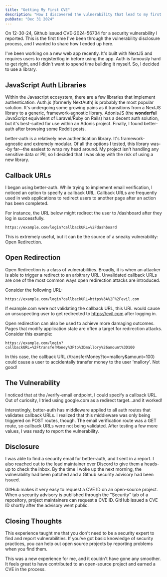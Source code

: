 ```yaml
---
title: "Getting My First CVE"
description: "How I discovered the vulnerability that lead to my first CVE"
pubDate: "Dec 31 2024"
---
```


On 12-30-24, Github issued CVE-2024-56734 for a security vulnerability I reported. This is the first time I've been through the vulnerability disclosure process, and I wanted to share how I ended up here.

I've been working on a new web app recently. It's built with NextJS and requires users to register/log in before using the app. Auth is famously hard to get right, and I didn't want to spend time building it myself. So, I decided to use a library.

## JavaScript Auth Libraries

Within the Javascript ecosystem, there are a few libraries that implement authentication. Auth.js (formerly NextAuth) is probably the most popular solution. It's undergoing some growing pains as it transitions from a NextJS library to a generic, framework-agnostic library. AdonisJS (the **wonderful** JavaScript equivalent of Laravel/Ruby on Rails) has a decent auth solution, but it's best-suited for use within an Adonis project. Finally, I found better-auth after browsing some Reddit posts.

better-auth is a relatively new authentication library. It's framework-agnostic and extremely modular. Of all the options I tested, this library was--by far--the easiest to wrap my head around. My project isn't handling any sensitive data or PII, so I decided that I was okay with the risk of using a new library.

## Callback URLs

I began using better-auth. While trying to implement email verification, I noticed an option to specify a callback URL. Callback URLs are frequently used in web applications to redirect users to another page after an action has been completed.

For instance, the URL below might redirect the user to /dashboard after they log in successfully.

```
https://example.com/login?callbackURL=%2Fdashboard
```

This is extremely useful, but it can be the source of a sneaky vulnerability: Open Redirection.

## Open Redirection

Open Redirection is a class of vulnerabilities. Broadly, it is when an attacker is able to trigger a redirect to an arbitrary URL. Unvalidated callback URLs are one of the most common ways open redirection attacks are introduced.

Consider the following URL:

```
https://example.com/login?callbackURL=https%3A%2F%2Fevil.com
```

If example.com were not validating the callback URL, this URL would cause an unsuspecting user to get redirected to https://evil.com after logging in.

Open redirection can also be used to achieve more damaging outcomes. Pages that modify application state are often a target for redirection attacks. Consider this example:

```
https://example.com/login?callbackURL=%2FtransferMoney%3Fto%3Dmallory%26amount%3D100
```

In this case, the callback URL (/transferMoney?to=mallory&amount=100) could cause a user to accidentally transfer money to the user 'mallory'. Not good!

## The Vulnerability

I noticed that at the /verify-email endpoint, I could specify a callback URL. Out of curiosity, I tried using google.com as a redirect target...and it worked!

Interestingly, better-auth has middleware applied to all auth routes that validates callback URLs. I realized that this middleware was only being triggered on POST routes, though. The email verification route was a GET route, so callback URLs were not being validated. After testing a few more values, I was ready to report the vulnerability.

## Disclosure

I was able to find a security email for better-auth, and I sent in a report. I also reached out to the lead maintainer over Discord to give them a heads-up to check the inbox. By the time I woke up the next morning, the vulnerability had been patched and a Github security advisory had been issued.

GitHub makes it very easy to request a CVE ID on an open-source project. When a security advisory is published through the "Security" tab of a repository, project maintainers can request a CVE ID. GitHub issued a CVE ID shortly after the advisory went public.

## Closing Thoughts

This experience taught me that you don't need to be a security expert to find and report vulnerabilities. If you've got basic knowledge of security practices, you can help out open source projects by reporting problems when you find them.

This was a new experience for me, and it couldn't have gone any smoother. It feels great to have contributed to an open-source project and earned a CVE in the process.

